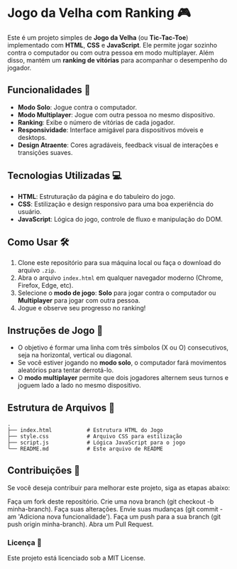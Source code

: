 # Jogo da Velha com Ranking 🎮

Este é um projeto simples de **Jogo da Velha** (ou **Tic-Tac-Toe**) implementado com **HTML**, **CSS** e **JavaScript**. Ele permite jogar sozinho contra o computador ou com outra pessoa em modo multiplayer. Além disso, mantém um **ranking de vitórias** para acompanhar o desempenho do jogador.

## Funcionalidades 🚀

- **Modo Solo**: Jogue contra o computador.
- **Modo Multiplayer**: Jogue com outra pessoa no mesmo dispositivo.
- **Ranking**: Exibe o número de vitórias de cada jogador.
- **Responsividade**: Interface amigável para dispositivos móveis e desktops.
- **Design Atraente**: Cores agradáveis, feedback visual de interações e transições suaves.

## Tecnologias Utilizadas 💻

- **HTML**: Estruturação da página e do tabuleiro do jogo.
- **CSS**: Estilização e design responsivo para uma boa experiência do usuário.
- **JavaScript**: Lógica do jogo, controle de fluxo e manipulação do DOM.

## Como Usar 🛠️

1. Clone este repositório para sua máquina local ou faça o download do arquivo `.zip`.
2. Abra o arquivo `index.html` em qualquer navegador moderno (Chrome, Firefox, Edge, etc).
3. Selecione o **modo de jogo**: **Solo** para jogar contra o computador ou **Multiplayer** para jogar com outra pessoa.
4. Jogue e observe seu progresso no ranking!

## Instruções de Jogo 🎯

- O objetivo é formar uma linha com três símbolos (X ou O) consecutivos, seja na horizontal, vertical ou diagonal.
- Se você estiver jogando no **modo solo**, o computador fará movimentos aleatórios para tentar derrotá-lo.
- O **modo multiplayer** permite que dois jogadores alternem seus turnos e joguem lado a lado no mesmo dispositivo.

## Estrutura de Arquivos 📂

```plaintext
.
├── index.html           # Estrutura HTML do Jogo
├── style.css            # Arquivo CSS para estilização
├── script.js            # Lógica JavaScript para o jogo
└── README.md            # Este arquivo de README
```


## Contribuições 📝
Se você deseja contribuir para melhorar este projeto, siga as etapas abaixo:

Faça um fork deste repositório.
Crie uma nova branch (git checkout -b minha-branch).
Faça suas alterações.
Envie suas mudanças (git commit -am 'Adiciona nova funcionalidade').
Faça um push para a sua branch (git push origin minha-branch).
Abra um Pull Request.

### Licença 📜
Este projeto está licenciado sob a MIT License.
